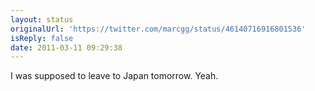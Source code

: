 ```yaml
---
layout: status
originalUrl: 'https://twitter.com/marcgg/status/46140716916801536'
isReply: false
date: 2011-03-11 09:29:38
---
```


I was supposed to leave to Japan tomorrow. Yeah.
